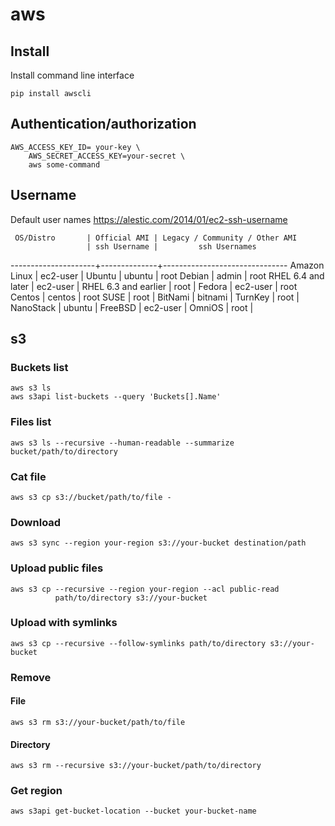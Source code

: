 # aws

## Install

Install command line interface

    pip install awscli

## Authentication/authorization

    AWS_ACCESS_KEY_ID= your-key \
        AWS_SECRET_ACCESS_KEY=your-secret \
        aws some-command

## Username

Default user names
<https://alestic.com/2014/01/ec2-ssh-username>

     OS/Distro       | Official AMI | Legacy / Community / Other AMI
                     | ssh Username |         ssh Usernames
---------------------+--------------+-------------------------------
Amazon Linux         | ec2-user     |
Ubuntu               | ubuntu       | root
Debian               | admin        | root
RHEL 6.4 and later   | ec2-user     |
RHEL 6.3 and earlier | root         |
Fedora               | ec2-user     | root
Centos               | centos       | root
SUSE                 | root         |
BitNami              | bitnami      |
TurnKey              | root         |
NanoStack            | ubuntu       |
FreeBSD              | ec2-user     |
OmniOS               | root         |

## s3

### Buckets list

    aws s3 ls
    aws s3api list-buckets --query 'Buckets[].Name'

### Files list

    aws s3 ls --recursive --human-readable --summarize bucket/path/to/directory

### Cat file

    aws s3 cp s3://bucket/path/to/file -

### Download

    aws s3 sync --region your-region s3://your-bucket destination/path

### Upload public files

    aws s3 cp --recursive --region your-region --acl public-read
              path/to/directory s3://your-bucket

### Upload with symlinks

    aws s3 cp --recursive --follow-symlinks path/to/directory s3://your-bucket

### Remove

#### File

    aws s3 rm s3://your-bucket/path/to/file

#### Directory

    aws s3 rm --recursive s3://your-bucket/path/to/directory

### Get region

    aws s3api get-bucket-location --bucket your-bucket-name
